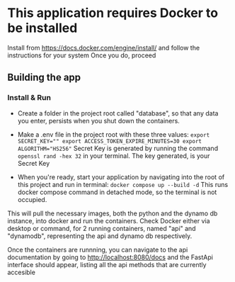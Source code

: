 # This application requires Docker to be installed

Install from <https://docs.docker.com/engine/install/> and follow the instructions for your system
Once you do, proceed

## Building the app

### Install & Run

- Create a folder in the project root called "database", so that any data you enter, persists when you shut down the containers.

- Make a .env file in the project root with these three values:
`export SECRET_KEY=""
export ACCESS_TOKEN_EXPIRE_MINUTES=30
export ALGORITHM="HS256"`
Secret Key is generated by running the command `openssl rand -hex 32` in your terminal. The key generated, is your Secret Key

- When you're ready, start your application by navigating into the root of this project and run in terminal:
`docker compose up --build -d`
This runs docker compose command in detached mode, so the terminal is not occupied.

This will pull the necessary images, both the python and the dynamo db instance, into docker and run the containers.
Check Docker either via desktop or command, for 2 running containers, named "api" and "dynamodb", representing the api and dynamo db respectively.

Once the containers are runnning, you can navigate to the api documentation by going to <http://localhost:8080/docs> and the FastApi interface should appear, listing all the api methods that are currently accesible
